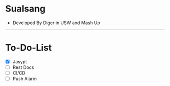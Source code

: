 # Sualsang

- Developed By Diger in USW and Mash Up

---

# To-Do-List

- [x] Jasypt
- [ ] Rest Docs
- [ ] CI/CD
- [ ] Push Alarm
